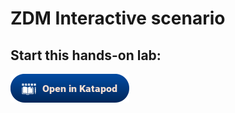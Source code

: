 # ZDM Interactive scenario

## Start this hands-on lab:

[![Open in Katapod](https://github.com/DataStax-Academy/katapod-shared-assets/blob/main/images/open-in-katapod.png)](https://gitpod.io/#https://github.com/hemidactylus/zdm-scenario-katapod.git)
